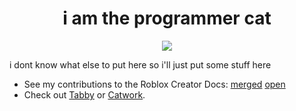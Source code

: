 <div align=center>
<h1>i am the programmer cat</h1>

![](https://avatars.githubusercontent.com/u/132796135?v=4)
</div>

i dont know what else to put here so i'll just put some stuff here

* See my contributions to the Roblox Creator Docs: [merged](https://github.com/Roblox/creator-docs/pulls?q=is%3Apr+is%3Amerged+author%3Ametatablecat) [open](https://github.com/Roblox/creator-docs/pulls/metatablecat)
* Check out [Tabby](https://github.com/metatablecat/tabby) or [Catwork](https://github.com/metatablecat/catwork).
